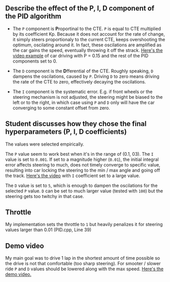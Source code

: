 ## Describe the effect of the P, I, D component of the PID algorithm

- The `P` component is **P**roportinal to the CTE. `P` is equal to CTE multiplied by its coefficient Kp. Because it does not account for the rate of change, it simply steers proportionaly to the current CTE, keeps overshooting the optimum, oscilating around it. In fact, these oscilations are amplified as the car gains the speed, eventually throwing it off the strack. [Here's the video example](./video/p_only.mov) of car driving with P = 0.15 and the rest of the PID components set to 0.


- The `D` component is the **D**fferential of the CTE. Roughly speaking, `D` dampens the oscilations, caused by `P`. Driving `D` to zero means driving the rate of the CTE to zero, effectively decaying the oscilations.

- The `I` component is the systematic error. E.g. if front wheels or the steering mechanism is not adjusted, the steering might be biased to the left or to the right, in which case using `P` and `D` only will have the car converging to some constant offset from zero.


## Student discusses how they chose the final hyperparameters (P, I, D coefficients)

The values were selected empirically. 

The `P` value seem to work best when it's in the range of (0.1, 03).
The `I` value is set to `0.001`. If set to a magnitude higher (`0.01`), the initial integral error affects steering to much, does not timely converge to specific value, resulting into car locking the steering to the min / max angle and going off the track. [Here's the video](./video/i_too_large.mov) with `I` coefficient set to a large value.

The `D` value is set to `5`, which is enough to dampen the oscilations for the selected `P` value. `D` can be set to much larger value (tested with `100`) but the steering gets too twitchy in that case.


## Throttle

My implementation sets the throttle to `1` but heavily penalizes it for steering values larger than 0.01 (PID.cpp, Line 39)

## Demo video

My main goal was to drive 1 lap in the shortest amount of time possible so the drive is not that comfortable (too sharp steering). For smooter / slower ride `P` and `D` values should be lowered along with the max speed. [Here's the demo video.](./video/demo.mov)
